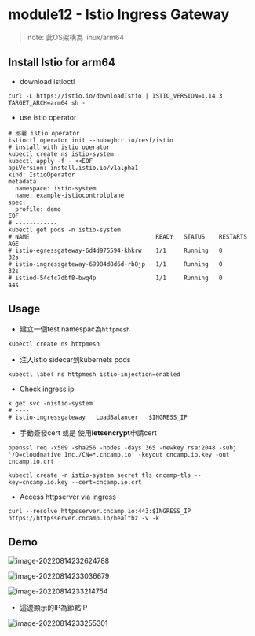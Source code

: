 # module12 - Istio Ingress Gateway

> note: 此OS架構為 linux/arm64

## Install Istio for arm64

- download istioctl

```shell
curl -L https://istio.io/downloadIstio | ISTIO_VERSION=1.14.3 TARGET_ARCH=arm64 sh -
```

- use istio operator 

```shell
# 部署 istio operator
istioctl operator init --hub=ghcr.io/resf/istio
# install with istio operator
kubectl create ns istio-system
kubectl apply -f - <<EOF
apiVersion: install.istio.io/v1alpha1
kind: IstioOperator
metadata:
  namespace: istio-system
  name: example-istiocontrolplane
spec:
  profile: demo
EOF
# ------------
kubectl get pods -n istio-system
# NAME                                    READY   STATUS    RESTARTS   AGE
# istio-egressgateway-6d4d975594-khkrw    1/1     Running   0          32s
# istio-ingressgateway-69984d8d6d-rb8jp   1/1     Running   0          32s
# istiod-54cfc7dbf8-bwq4p                 1/1     Running   0          44s
```

## Usage

- 建立一個test namespac為`httpmesh`

```shell
kubectl create ns httpmesh
```

- 注入Istio sidecar到kubernets pods

```shell
kubectl label ns httpmesh istio-injection=enabled
```

- Check ingress ip

```shell
k get svc -nistio-system
# ----
# istio-ingressgateway   LoadBalancer   $INGRESS_IP
```

- 手動簽發cert 或是 使用**letsencrypt**申請cert

```shell
openssl req -x509 -sha256 -nodes -days 365 -newkey rsa:2048 -subj '/O=cloudnative Inc./CN=*.cncamp.io' -keyout cncamp.io.key -out cncamp.io.crt  

kubectl create -n istio-system secret tls cncamp-tls --key=cncamp.io.key --cert=cncamp.io.crt
```

- Access httpserver via ingress

```shell
curl --resolve httpsserver.cncamp.io:443:$INGRESS_IP https://httpsserver.cncamp.io/healthz -v -k
```

## Demo

![image-20220814232624788](/Users/jwang/Documents/Workspace/GoPractice/Projects/cncamp/module12/practice-istio-ingress-gateway/assets/image-20220814232624788.png)

![image-20220814233036679](/Users/jwang/Documents/Workspace/GoPractice/Projects/cncamp/module12/practice-istio-ingress-gateway/assets/image-20220814233036679.png)

![image-20220814233214754](/Users/jwang/Documents/Workspace/GoPractice/Projects/cncamp/module12/practice-istio-ingress-gateway/assets/image-20220814233214754.png)

- 這邊顯示的IP為節點IP

![image-20220814233255301](/Users/jwang/Documents/Workspace/GoPractice/Projects/cncamp/module12/practice-istio-ingress-gateway/assets/image-20220814233255301.png)

